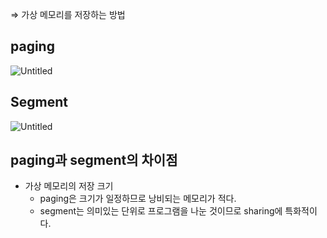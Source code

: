 ⇒ 가상 메모리를 저장하는 방법

## paging

![Untitled](https://s3-us-west-2.amazonaws.com/secure.notion-static.com/2d880737-9b75-4884-88d2-bb9f5a8a3810/Untitled.png)

## Segment

![Untitled](https://s3-us-west-2.amazonaws.com/secure.notion-static.com/db6a5d8d-a85f-4c15-998c-dffde97474d2/Untitled.png)

## paging과 segment의 차이점

- 가상 메모리의 저장 크기
    - paging은 크기가 일정하므로 낭비되는 메모리가 적다.
    - segment는 의미있는 단위로 프로그램을 나눈 것이므로 sharing에 특화적이다.

    